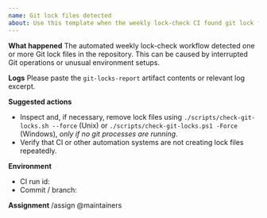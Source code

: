 ```yaml
---
name: Git lock files detected
about: Use this template when the weekly lock-check CI found git lock files in the repository.
---
```


**What happened**
The automated weekly lock-check workflow detected one or more Git lock files in the repository. This can be caused by interrupted Git operations or unusual environment setups.

**Logs**
Please paste the `git-locks-report` artifact contents or relevant log excerpt.

**Suggested actions**
- Inspect and, if necessary, remove lock files using `./scripts/check-git-locks.sh --force` (Unix) or `./scripts/check-git-locks.ps1 -Force` (Windows), *only if no git processes are running*.
- Verify that CI or other automation systems are not creating lock files repeatedly.

**Environment**
- CI run id: 
- Commit / branch: 

**Assignment**
/assign @maintainers
